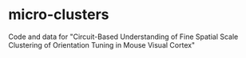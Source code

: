 # micro-clusters
Code and data for "Circuit-Based Understanding of Fine Spatial Scale Clustering of Orientation Tuning in Mouse Visual Cortex"
